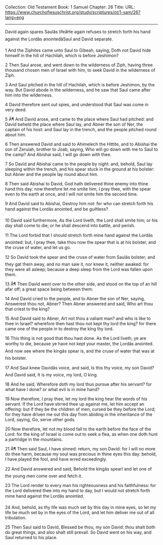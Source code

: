 Collection: Old Testament
Book: 1 Samuel
Chapter: 26
Title: 
URL: https://www.churchofjesuschrist.org/study/scriptures/ot/1-sam/26?lang=eng

---

David again spares Saulâs lifeâHe again refuses to stretch forth his hand against the Lordâs anointedâSaul and David separate.

1 And the Ziphites came unto Saul to Gibeah, saying, Doth not David hide himself in the hill of Hachilah, which is before Jeshimon?

2 Then Saul arose, and went down to the wilderness of Ziph, having three thousand chosen men of Israel with him, to seek David in the wilderness of Ziph.

3 And Saul pitched in the hill of Hachilah, which is before Jeshimon, by the way. But David abode in the wilderness, and he saw that Saul came after him into the wilderness.

4 David therefore sent out spies, and understood that Saul was come in very deed.

5 Â¶ And David arose, and came to the place where Saul had pitched: and David beheld the place where Saul lay, and Abner the son of Ner, the captain of his host: and Saul lay in the trench, and the people pitched round about him.

6 Then answered David and said to Ahimelech the Hittite, and to Abishai the son of Zeruiah, brother to Joab, saying, Who will go down with me to Saul to the camp? And Abishai said, I will go down with thee.

7 So David and Abishai came to the people by night: and, behold, Saul lay sleeping within the trench, and his spear stuck in the ground at his bolster: but Abner and the people lay round about him.

8 Then said Abishai to David, God hath delivered thine enemy into thine hand this day: now therefore let me smite him, I pray thee, with the spear even to the earth at once, and I will not smite him the second time.

9 And David said to Abishai, Destroy him not: for who can stretch forth his hand against the Lordâs anointed, and be guiltless?

10 David said furthermore, As the Lord liveth, the Lord shall smite him; or his day shall come to die; or he shall descend into battle, and perish.

11 The Lord forbid that I should stretch forth mine hand against the Lordâs anointed: but, I pray thee, take thou now the spear that is at his bolster, and the cruse of water, and let us go.

12 So David took the spear and the cruse of water from Saulâs bolster; and they gat them away, and no man saw it, nor knew it, neither awaked: for they were all asleep; because a deep sleep from the Lord was fallen upon them.

13 Â¶ Then David went over to the other side, and stood on the top of an hill afar off; a great space being between them:

14 And David cried to the people, and to Abner the son of Ner, saying, Answerest thou not, Abner? Then Abner answered and said, Who art thou that criest to the king?

15 And David said to Abner, Art not thou a valiant man? and who is like to thee in Israel? wherefore then hast thou not kept thy lord the king? for there came one of the people in to destroy the king thy lord.

16 This thing is not good that thou hast done. As the Lord liveth, ye are worthy to die, because ye have not kept your master, the Lordâs anointed. And now see where the kingâs spear is, and the cruse of water that was at his bolster.

17 And Saul knew Davidâs voice, and said, Is this thy voice, my son David? And David said, It is my voice, my lord, O king.

18 And he said, Wherefore doth my lord thus pursue after his servant? for what have I done? or what evil is in mine hand?

19 Now therefore, I pray thee, let my lord the king hear the words of his servant. If the Lord have stirred thee up against me, let him accept an offering: but if they be the children of men, cursed be they before the Lord; for they have driven me out this day from abiding in the inheritance of the Lord, saying, Go, serve other gods.

20 Now therefore, let not my blood fall to the earth before the face of the Lord: for the king of Israel is come out to seek a flea, as when one doth hunt a partridge in the mountains.

21 Â¶ Then said Saul, I have sinned: return, my son David: for I will no more do thee harm, because my soul was precious in thine eyes this day: behold, I have played the fool, and have erred exceedingly.

22 And David answered and said, Behold the kingâs spear! and let one of the young men come over and fetch it.

23 The Lord render to every man his righteousness and his faithfulness: for the Lord delivered thee into my hand to day, but I would not stretch forth mine hand against the Lordâs anointed.

24 And, behold, as thy life was much set by this day in mine eyes, so let my life be much set by in the eyes of the Lord, and let him deliver me out of all tribulation.

25 Then Saul said to David, Blessed be thou, my son David: thou shalt both do great things, and also shalt still prevail. So David went on his way, and Saul returned to his place.
